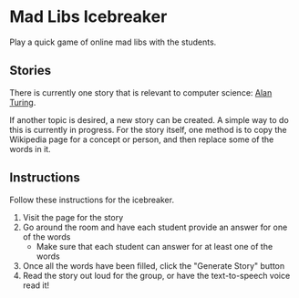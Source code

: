 # Mad Libs Icebreaker
Play a quick game of online mad libs with the students.

## Stories
There is currently one story that is relevant to computer science: [Alan Turing](https://madlibs.hylandoutreach.repl.co/turing.html).

If another topic is desired, a new story can be created. A simple way to do this is currently in progress. For the story itself, one method is to copy the Wikipedia page for a concept or person, and then replace some of the words in it.

## Instructions
Follow these instructions for the icebreaker.

1. Visit the page for the story
1. Go around the room and have each student provide an answer for one of the words
    - Make sure that each student can answer for at least one of the words
1. Once all the words have been filled, click the "Generate Story" button
1. Read the story out loud for the group, or have the text-to-speech voice read it!
